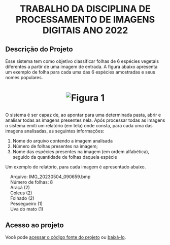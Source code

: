 <h1 align="center">TRABALHO DA DISCIPLINA DE PROCESSAMENTO DE IMAGENS DIGITAIS ANO 2022 </h1>

## Descrição do Projeto
<p align= "justifild"> Esse sistema tem como objetivo classificar folhas de 6 espécies vegetais diferentes a partir de uma imagem de entrada. A figura abaixo apresenta um exemplo de folha 
para cada uma das 6 espécies amostradas e seus nomes populares. </p>

<h1 align="center">
  
  ![Figura 1](https://github.com/BiancaOliveira/PID/assets/19807026/efda662b-e123-4d91-a079-fdc9793e2fd0#center)
  
</h1>

<p align= "justifild"> O sistema é ser capaz de, ao apontar para uma determinada pasta, abrir e analisar todas as imagens presentes nela. Após processar 
todas as imagens o sistema emiti um relatório (em tela) onde consta, para cada uma das imagens analisadas, as seguintes informações: 

  1. Nome do arquivo contendo a imagem analisada
  2. Número de folhas presentes na imagem;
  3. Nome das espécies presentes na imagem (em ordem alfabética), seguido da quantidade de folhas daquela espécie

Um exemplo de relatório, para cada imagem é apresentado abaixo.
</p>

<p >&nbsp &nbsp  Arquivo: IMG_20230504_090659.bmp <br/>
&nbsp &nbsp Número de folhas: 8 <br/>
&nbsp &nbsp Araçá (2) <br />
&nbsp &nbsp Coleus (2) <br />
&nbsp &nbsp Folhado (2) <br />
&nbsp &nbsp Pessegueiro (1) <br />
&nbsp &nbsp Uva do mato (1)<br />
</p>

## Acesso ao projeto

Você pode [acessar o código fonte do projeto](https://github.com/BiancaOliveira/PID) ou [baixá-lo](https://github.com/BiancaOliveira/PID/archive/refs/heads/main.zip).






  

